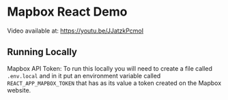 # Mapbox React Demo

Video available at: https://youtu.be/JJatzkPcmoI

## Running Locally

Mapbox API Token: To run this locally you will need to create a file called `.env.local` and in it put an environment variable called `REACT_APP_MAPBOX_TOKEN` that has as its value a token created on the Mapbox website.
